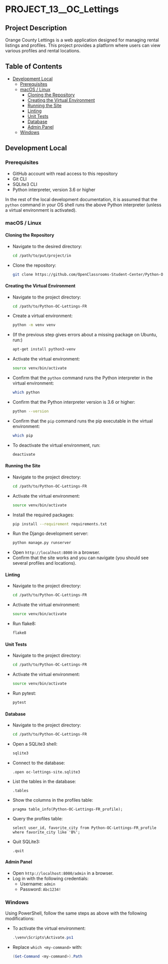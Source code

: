 # PROJECT_13__OC_Lettings

## Project Description

Orange County Lettings is a web application designed for managing rental listings and profiles. This project provides a platform where users can view various profiles and rental locations.

## Table of Contents

- [Development Local](#development-local)
  - [Prerequisites](#prerequisites)
  - [macOS / Linux](#macos--linux)
    - [Cloning the Repository](#cloning-the-repository)
    - [Creating the Virtual Environment](#creating-the-virtual-environment)
    - [Running the Site](#running-the-site)
    - [Linting](#linting)
    - [Unit Tests](#unit-tests)
    - [Database](#database)
    - [Admin Panel](#admin-panel)
  - [Windows](#windows)

## Development Local

### Prerequisites

- GitHub account with read access to this repository
- Git CLI
- SQLite3 CLI
- Python interpreter, version 3.6 or higher

In the rest of the local development documentation, it is assumed that the `python` command in your OS shell runs the above Python interpreter (unless a virtual environment is activated).

### macOS / Linux

#### Cloning the Repository

- Navigate to the desired directory:
  ```bash
  cd /path/to/put/project/in
  ```
- Clone the repository:
  ```bash
  git clone https://github.com/OpenClassrooms-Student-Center/Python-OC-Lettings-FR.git
  ```

#### Creating the Virtual Environment

- Navigate to the project directory:
  ```bash
  cd /path/to/Python-OC-Lettings-FR
  ```
- Create a virtual environment:
  ```bash
  python -m venv venv
  ```
- (If the previous step gives errors about a missing package on Ubuntu, run:)
  ```bash
  apt-get install python3-venv
  ```
- Activate the virtual environment:
  ```bash
  source venv/bin/activate
  ```
- Confirm that the `python` command runs the Python interpreter in the virtual environment:
  ```bash
  which python
  ```
- Confirm that the Python interpreter version is 3.6 or higher:
  ```bash
  python --version
  ```
- Confirm that the `pip` command runs the pip executable in the virtual environment:
  ```bash
  which pip
  ```
- To deactivate the virtual environment, run:
  ```bash
  deactivate
  ```

#### Running the Site

- Navigate to the project directory:
  ```bash
  cd /path/to/Python-OC-Lettings-FR
  ```
- Activate the virtual environment:
  ```bash
  source venv/bin/activate
  ```
- Install the required packages:
  ```bash
  pip install --requirement requirements.txt
  ```
- Run the Django development server:
  ```bash
  python manage.py runserver
  ```
- Open `http://localhost:8000` in a browser.
- Confirm that the site works and you can navigate (you should see several profiles and locations).

#### Linting

- Navigate to the project directory:
  ```bash
  cd /path/to/Python-OC-Lettings-FR
  ```
- Activate the virtual environment:
  ```bash
  source venv/bin/activate
  ```
- Run flake8:
  ```bash
  flake8
  ```

#### Unit Tests

- Navigate to the project directory:
  ```bash
  cd /path/to/Python-OC-Lettings-FR
  ```
- Activate the virtual environment:
  ```bash
  source venv/bin/activate
  ```
- Run pytest:
  ```bash
  pytest
  ```

#### Database

- Navigate to the project directory:
  ```bash
  cd /path/to/Python-OC-Lettings-FR
  ```
- Open a SQLite3 shell:
  ```bash
  sqlite3
  ```
- Connect to the database:
  ```sqlite
  .open oc-lettings-site.sqlite3
  ```
- List the tables in the database:
  ```sqlite
  .tables
  ```
- Show the columns in the profiles table:
  ```sqlite
  pragma table_info(Python-OC-Lettings-FR_profile);
  ```
- Query the profiles table:
  ```sqlite
  select user_id, favorite_city from Python-OC-Lettings-FR_profile where favorite_city like 'B%';
  ```
- Quit SQLite3:
  ```sqlite
  .quit
  ```

#### Admin Panel

- Open `http://localhost:8000/admin` in a browser.
- Log in with the following credentials:
  - Username: `admin`
  - Password: `Abc1234!`

### Windows

Using PowerShell, follow the same steps as above with the following modifications:

- To activate the virtual environment:
  ```powershell
  .\venv\Scripts\Activate.ps1
  ```
- Replace `which <my-command>` with:
  ```powershell
  (Get-Command <my-command>).Path
  ```
